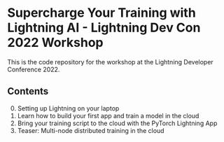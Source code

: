 # Supercharge Your Training with Lightning AI - Lightning Dev Con 2022 Workshop

This is the code repository for the workshop at the Lightning Developer Conference 2022.

## Contents

0. Setting up Lightning on your laptop
1. Learn how to build your first app and train a model in the cloud
1. Bring your training script to the cloud with the PyTorch Lightning App
1. Teaser: Multi-node distributed training in the cloud
